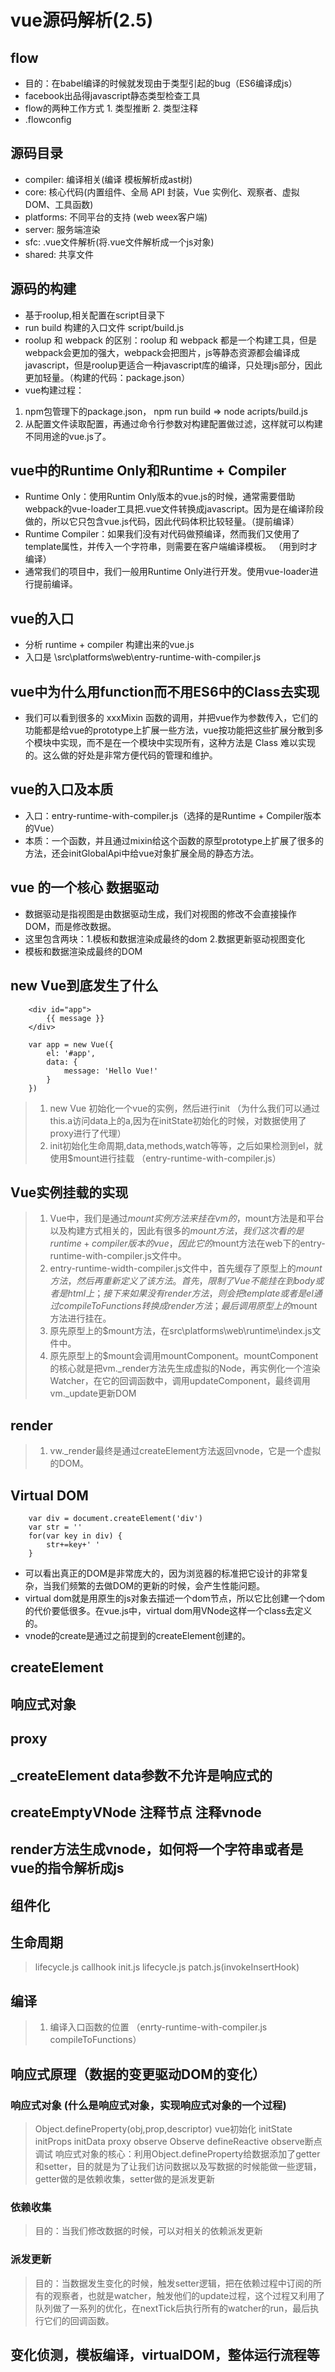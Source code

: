 # vue源码解析(2.5)
## flow
* 目的：在babel编译的时候就发现由于类型引起的bug（ES6编译成js）
* facebook出品得javascript静态类型检查工具
* flow的两种工作方式 1. 类型推断  2. 类型注释
* .flowconfig
## 源码目录
* compiler:     编译相关(编译 模板解析成ast树)
* core:         核心代码(内置组件、全局 API 封装，Vue 实例化、观察者、虚拟DOM、⼯具函数)
* platforms:    不同平台的支持 (web  weex客户端)
* server:       服务端渲染
* sfc:          .vue文件解析(将.vue文件解析成一个js对象)
* shared:       共享文件
## 源码的构建
* 基于roolup,相关配置在script目录下
* run build 构建的入口文件 script/build.js
* roolup 和 webpack 的区别：roolup 和 webpack 都是一个构建工具，但是webpack会更加的强大，webpack会把图片，js等静态资源都会编译成javascript，但是roolup更适合一种javascript库的编译，只处理js部分，因此更加轻量。（构建的代码：package.json）
* vue构建过程：
1. npm包管理下的package.json， npm run build => node acripts/build.js
2. 从配置文件读取配置，再通过命令行参数对构建配置做过滤，这样就可以构建不同用途的vue.js了。
## vue中的Runtime Only和Runtime + Compiler
* Runtime Only：使用Runtim Only版本的vue.js的时候，通常需要借助webpack的vue-loader工具把.vue文件转换成javascript。因为是在编译阶段做的，所以它只包含vue.js代码，因此代码体积比较轻量。（提前编译）
* Runtime Compiler：如果我们没有对代码做预编译，然而我们又使用了template属性，并传入一个字符串，则需要在客户端编译模板。  （用到时才编译）
*  通常我们的项目中，我们一般用Runtime Only进行开发。使用vue-loader进行提前编译。
## vue的入口
* 分析 runtime + compiler 构建出来的vue.js
* 入口是 \src\platforms\web\entry-runtime-with-compiler.js
## vue中为什么用function而不用ES6中的Class去实现
* 我们可以看到很多的 xxxMixin 函数的调用，并把vue作为参数传入，它们的功能都是给vue的prototype上扩展一些方法，vue按功能把这些扩展分散到多个模块中实现，而不是在一个模块中实现所有，这种方法是 Class 难以实现的。这么做的好处是非常方便代码的管理和维护。
## vue的入口及本质
* 入口：entry-runtime-with-compiler.js（选择的是Runtime + Compiler版本的Vue）
* 本质：一个函数，并且通过mixin给这个函数的原型prototype上扩展了很多的方法，还会initGlobalApi中给vue对象扩展全局的静态方法。
## vue 的一个核心 数据驱动
* 数据驱动是指视图是由数据驱动生成，我们对视图的修改不会直接操作DOM，而是修改数据。
* 这里包含两块：1.模板和数据渲染成最终的dom 2.数据更新驱动视图变化
* 模板和数据渲染成最终的DOM
## new Vue到底发生了什么
```
    <div id="app">
        {{ message }}
    </div>

```
```
    var app = new Vue({
        el: '#app',
        data: {
            message: 'Hello Vue!'
        }
    })
```
> 1. new Vue 初始化一个vue的实例，然后进行init （为什么我们可以通过this.a访问data上的a,因为在initState初始化的时候，对数据使用了proxy进行了代理）
> 2. init初始化生命周期,data,methods,watch等等，之后如果检测到el，就使用$mount进行挂载 （entry-runtime-with-compiler.js）
## Vue实例挂载的实现
> 1. Vue中，我们是通过$mount实例方法来挂在vm的，$mount方法是和平台以及构建方式相关的，因此有很多的$mount方法，我们这次看的是runtime+compiler版本的vue，因此它的$mount方法在web下的entry-runtime-with-compiler.js文件中。
> 2. entry-runtime-width-compiler.js文件中，首先缓存了原型上的$mount方法，然后再重新定义了该方法。首先，限制了Vue不能挂在到body或者是html上；接下来如果没有render方法，则会把template或者是el通过compileToFunctions转换成render方法；最后调用原型上的$mount方法进行挂在。
> 3. 原先原型上的$mount方法，在src\platforms\web\runtime\index.js文件中。
> 4. 原先原型上的$mount会调用mountComponent。mountComponent的核心就是把vm._render方法先生成虚拟的Node，再实例化一个渲染Watcher，在它的回调函数中，调用updateComponent，最终调用vm._update更新DOM
## render
> 1. vw._render最终是通过createElement方法返回vnode，它是一个虚拟的DOM。
## Virtual DOM
```
    var div = document.createElement('div')
    var str = ''
    for(var key in div) {
        str+=key+' '
    }
```
* 可以看出真正的DOM是非常庞大的，因为浏览器的标准把它设计的非常复杂，当我们频繁的去做DOM的更新的时候，会产生性能问题。
* virtual dom就是用原生的js对象去描述一个dom节点，所以它比创建一个dom的代价要低很多。在vue.js中，virtual dom用VNode这样一个class去定义的。
* vnode的create是通过之前提到的createElement创建的。
## createElement
## 响应式对象
## proxy
## _createElement data参数不允许是响应式的
## createEmptyVNode 注释节点 注释vnode
## render方法生成vnode，如何将一个字符串或者是vue的指令解析成js
## 组件化
## 生命周期
> lifecycle.js callhook init.js lifecycle.js patch.js(invokeInsertHook)
## 编译
> 1. 编译入口函数的位置 （enrty-runtime-with-compiler.js compileToFunctions）
## 响应式原理（数据的变更驱动DOM的变化）
### 响应式对象 (什么是响应式对象，实现响应式对象的一个过程)
> Object.defineProperty(obj,prop,descriptor) vue初始化 initState initProps initData proxy observe Observe defineReactive observe断点调试
> 响应式对象的核心：利用Object.defineProperty给数据添加了getter和setter，目的就是为了让我们访问数据以及写数据的时候能做一些逻辑，getter做的是依赖收集，setter做的是派发更新
### 依赖收集
> 目的：当我们修改数据的时候，可以对相关的依赖派发更新
### 派发更新
> 目的：当数据发生变化的时候，触发setter逻辑，把在依赖过程中订阅的所有的观察者，也就是watcher，触发他们的update过程，这个过程又利用了队列做了一系列的优化，在nextTick后执行所有的watcher的run，最后执行它们的回调函数。
## 变化侦测，模板编译，virtualDOM，整体运行流程等